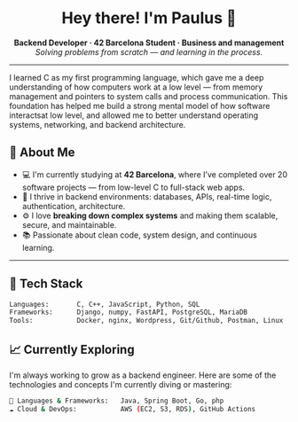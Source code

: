 <h1 align="center">Hey there! I'm Paulus 👋</h1>

<p align="center">
  <b>Backend Developer · 42 Barcelona Student · Business and management</b><br>
  <i>Solving problems from scratch — and learning in the process.</i>
</p>

---

I learned C as my first programming language, which gave me a deep understanding of how computers work at a low level — from memory management and pointers to system calls and process communication. 
This foundation has helped me build a strong mental model of how software interactsat low level, and allowed me to better understand operating systems, networking, and backend architecture.

## 🚀 About Me

- 💻 I'm currently studying at **42 Barcelona**, where I’ve completed over 20 software projects — from low-level C to full-stack web apps.
- 🧠 I thrive in backend environments: databases, APIs, real-time logic, authentication, architecture.
- ⚙️ I love **breaking down complex systems** and making them scalable, secure, and maintainable.
- 📚 Passionate about clean code, system design, and continuous learning.

---


## 🔧 Tech Stack

```bash
Languages:       C, C++, JavaScript, Python, SQL
Frameworks:      Django, numpy, FastAPI, PostgreSQL, MariaDB
Tools:           Docker, nginx, Wordpress, Git/Github, Postman, Linux
```
## 📈 Currently Exploring

I'm always working to grow as a backend engineer. 
Here are some of the technologies and concepts I'm currently diving or mastering:
```bash
📌 Languages & Frameworks:   Java, Spring Boot, Go, php
☁️ Cloud & DevOps:           AWS (EC2, S3, RDS), GitHub Actions
```
